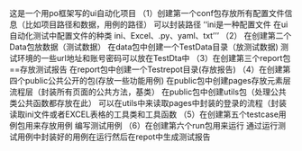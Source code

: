 这是一个用po框架写的ui自动化项目
（1）创建第一个conf包存放所有配置文件信息（比如项目路径和数据，用例的路径）
可以封装路径
‘‘ini是一种配置文件
在ui自动化测试中配置文件的种类
ini、Excel、.py、yaml、txt’’’
（2） 在创建第二个Data包放数据（测试数据）
在data包中创建一个TestData目录（放测试数据)
测试环境的一些url地址和账号密码可以放在TestDta中
（3）在创建第三个report包==存放测试报告
在report包中创建一个Testrepot目录(存放报告)
（4）在创建第四个public公共公开的包(存放一些功能用例)
在public包中创建pages存放元素层流程层（封装所有页面的公共方法，基类）
在public包中创建utils包（处理公共类公共函数都存放在此）
可以在utils中来读取pages中封装的登录的流程（封装读取ini文件或者EXCEL表格的工具类和工具函数
（5）在创建第五个testcase用例包用来存放用例
编写测试用例
（6）在创建第六个run包用来运行
通过运行测试用例中封装好的用例在运行然后在repot中生成测试报告
